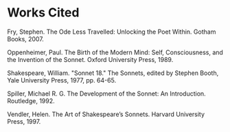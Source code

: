 # Works Cited

Fry, Stephen. The Ode Less Travelled: Unlocking the Poet Within. Gotham Books, 2007.

Oppenheimer, Paul. The Birth of the Modern Mind: Self, Consciousness, and the Invention of the Sonnet. Oxford University Press, 1989.

Shakespeare, William. "Sonnet 18." The Sonnets, edited by Stephen Booth, Yale University Press, 1977, pp. 64-65.

Spiller, Michael R. G. The Development of the Sonnet: An Introduction. Routledge, 1992.

Vendler, Helen. The Art of Shakespeare’s Sonnets. Harvard University Press, 1997.
